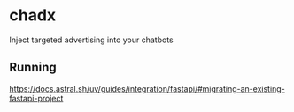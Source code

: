 # chadx

Inject targeted advertising into your chatbots

## Running

https://docs.astral.sh/uv/guides/integration/fastapi/#migrating-an-existing-fastapi-project
